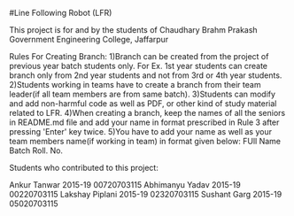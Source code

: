 #Line Following Robot (LFR)

This project is for and by the students of Chaudhary Brahm Prakash Government Engineering College, Jaffarpur



Rules For Creating Branch:
1)Branch can be created from the project of previous year batch students only.
	For Ex. 1st year students can create branch only from 2nd year students and not from 3rd or 4th year students.
2)Students working in teams have to create a branch from their team leader(if all team members are from same batch).
3)Students can modify and add non-harmful code as well as PDF, or other kind of study material related to LFR.
4)When creating a branch, keep the names of all the seniors in README.md file and add your name in format prescribed in Rule 3 after pressing 'Enter' key twice.
5)You have to add your name as well as your team members name(if working in team) in format given below:
	FUll Name	Batch		Roll. No.





Students who contributed to this project:


Ankur Tanwar		2015-19		00720703115
Abhimanyu Yadav		2015-19		00220703115
Lakshay Piplani		2015-19		02320703115
Sushant Garg		2015-19		05020703115
